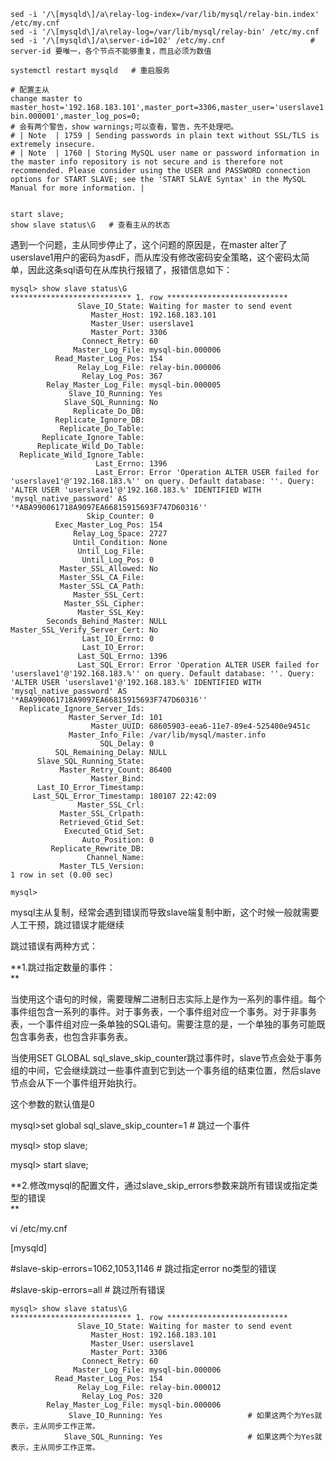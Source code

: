 ```
sed -i '/\[mysqld\]/a\relay-log-index=/var/lib/mysql/relay-bin.index' /etc/my.cnf
sed -i '/\[mysqld\]/a\relay-log=/var/lib/mysql/relay-bin' /etc/my.cnf
sed -i '/\[mysqld\]/a\server-id=102' /etc/my.cnf                   # server-id 要唯一，各个节点不能够重复，而且必须为数值

systemctl restart mysqld   # 重启服务
```

```
# 配置主从
change master to master_host='192.168.183.101',master_port=3306,master_user='userslave1',master_password='asdF',master_log_file='mysql-bin.000001',master_log_pos=0;
# 会有两个警告，show warnings;可以查看，警告，先不处理吧。
# | Note  | 1759 | Sending passwords in plain text without SSL/TLS is extremely insecure.
# | Note  | 1760 | Storing MySQL user name or password information in the master info repository is not secure and is therefore not recommended. Please consider using the USER and PASSWORD connection options for START SLAVE; see the 'START SLAVE Syntax' in the MySQL Manual for more information. |


start slave;
show slave status\G   # 查看主从的状态
```

遇到一个问题，主从同步停止了，这个问题的原因是，在master alter了userslave1用户的密码为asdF，而从库没有修改密码安全策略，这个密码太简单，因此这条sql语句在从库执行报错了，报错信息如下：

```
mysql> show slave status\G
*************************** 1. row ***************************
               Slave_IO_State: Waiting for master to send event
                  Master_Host: 192.168.183.101
                  Master_User: userslave1
                  Master_Port: 3306
                Connect_Retry: 60
              Master_Log_File: mysql-bin.000006
          Read_Master_Log_Pos: 154
               Relay_Log_File: relay-bin.000006
                Relay_Log_Pos: 367
        Relay_Master_Log_File: mysql-bin.000005
             Slave_IO_Running: Yes
            Slave_SQL_Running: No
              Replicate_Do_DB: 
          Replicate_Ignore_DB: 
           Replicate_Do_Table: 
       Replicate_Ignore_Table: 
      Replicate_Wild_Do_Table: 
  Replicate_Wild_Ignore_Table: 
                   Last_Errno: 1396
                   Last_Error: Error 'Operation ALTER USER failed for 'userslave1'@'192.168.183.%'' on query. Default database: ''. Query: 'ALTER USER 'userslave1'@'192.168.183.%' IDENTIFIED WITH 'mysql_native_password' AS '*ABA990061718A9097EA66815915693F747D60316''
                 Skip_Counter: 0
          Exec_Master_Log_Pos: 154
              Relay_Log_Space: 2727
              Until_Condition: None
               Until_Log_File: 
                Until_Log_Pos: 0
           Master_SSL_Allowed: No
           Master_SSL_CA_File: 
           Master_SSL_CA_Path: 
              Master_SSL_Cert: 
            Master_SSL_Cipher: 
               Master_SSL_Key: 
        Seconds_Behind_Master: NULL
Master_SSL_Verify_Server_Cert: No
                Last_IO_Errno: 0
                Last_IO_Error: 
               Last_SQL_Errno: 1396
               Last_SQL_Error: Error 'Operation ALTER USER failed for 'userslave1'@'192.168.183.%'' on query. Default database: ''. Query: 'ALTER USER 'userslave1'@'192.168.183.%' IDENTIFIED WITH 'mysql_native_password' AS '*ABA990061718A9097EA66815915693F747D60316''
  Replicate_Ignore_Server_Ids: 
             Master_Server_Id: 101
                  Master_UUID: 68605903-eea6-11e7-89e4-525400e9451c
             Master_Info_File: /var/lib/mysql/master.info
                    SQL_Delay: 0
          SQL_Remaining_Delay: NULL
      Slave_SQL_Running_State: 
           Master_Retry_Count: 86400
                  Master_Bind: 
      Last_IO_Error_Timestamp: 
     Last_SQL_Error_Timestamp: 180107 22:42:09
               Master_SSL_Crl: 
           Master_SSL_Crlpath: 
           Retrieved_Gtid_Set: 
            Executed_Gtid_Set: 
                Auto_Position: 0
         Replicate_Rewrite_DB: 
                 Channel_Name: 
           Master_TLS_Version: 
1 row in set (0.00 sec)

mysql>
```

mysql主从复制，经常会遇到错误而导致slave端复制中断，这个时候一般就需要人工干预，跳过错误才能继续

跳过错误有两种方式：

**1.跳过指定数量的事件：  
**

当使用这个语句的时候，需要理解二进制日志实际上是作为一系列的事件组。每个事件组包含一系列的事件。对于事务表，一个事件组对应一个事务。对于非事务表，一个事件组对应一条单独的SQL语句。需要注意的是，一个单独的事务可能既包含事务表，也包含非事务表。

当使用SET GLOBAL sql\_slave\_skip\_counter跳过事件时，slave节点会处于事务组的中间，它会继续跳过一些事件直到它到达一个事务组的结束位置，然后slave节点会从下一个事件组开始执行。

这个参数的默认值是0

mysql&gt;set global sql\_slave\_skip\_counter=1        \#  跳过一个事件

mysql&gt; stop slave;

mysql&gt; start slave;

**2.修改mysql的配置文件，通过slave\_skip\_errors参数来跳所有错误或指定类型的错误  
**

vi /etc/my.cnf

\[mysqld\]

\#slave-skip-errors=1062,1053,1146          \# 跳过指定error no类型的错误

\#slave-skip-errors=all                                  \# 跳过所有错误

```
mysql> show slave status\G
*************************** 1. row ***************************
               Slave_IO_State: Waiting for master to send event
                  Master_Host: 192.168.183.101
                  Master_User: userslave1
                  Master_Port: 3306
                Connect_Retry: 60
              Master_Log_File: mysql-bin.000006
          Read_Master_Log_Pos: 154
               Relay_Log_File: relay-bin.000012
                Relay_Log_Pos: 320
        Relay_Master_Log_File: mysql-bin.000006
             Slave_IO_Running: Yes                   # 如果这两个为Yes就表示，主从同步工作正常。
            Slave_SQL_Running: Yes                   # 如果这两个为Yes就表示，主从同步工作正常。
```




